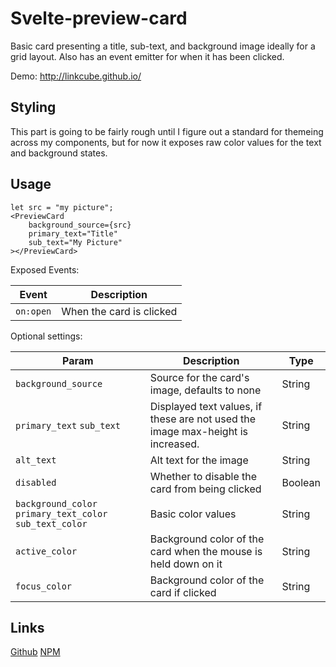 # Svelte-preview-card

Basic card presenting a title, sub-text, and background image ideally for a grid layout. Also has an event emitter for when it has been clicked.

Demo: http://linkcube.github.io/

## Styling

This part is going to be fairly rough until I figure out a standard for themeing across my components, but for now it exposes raw color values for the text and background states.

## Usage

```
let src = "my picture";
<PreviewCard
    background_source={src}
    primary_text="Title"
    sub_text="My Picture"
></PreviewCard>
```


Exposed Events:

Event | Description
-- | --
`on:open` | When the card is clicked

Optional settings:

Param | Description | Type
--- | --- | ---
`background_source` | Source for the card's image, defaults to none | String
`primary_text` `sub_text` | Displayed text values, if these are not used the image max-height is increased. | String
`alt_text` | Alt text for the image | String
`disabled` | Whether to disable the card from being clicked | Boolean
`background_color` `primary_text_color` `sub_text_color` | Basic color values | String
`active_color` | Background color of the card when the mouse is held down on it | String
`focus_color` | Background color of the card if clicked | String

## Links

[Github](https://github.com/Linkcube/svelte-preview-card)
[NPM](https://www.npmjs.com/package/svelte-preview-card)
